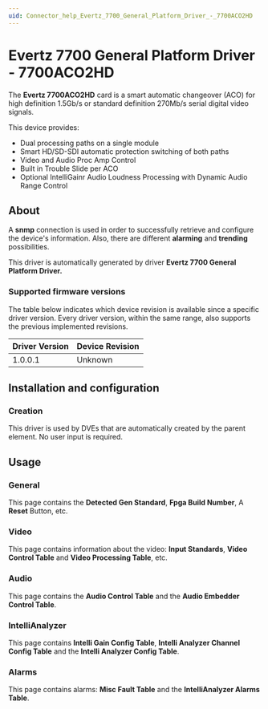 ```yaml
---
uid: Connector_help_Evertz_7700_General_Platform_Driver_-_7700ACO2HD
---
```


# Evertz 7700 General Platform Driver - 7700ACO2HD

The **Evertz 7700ACO2HD** card is a smart automatic changeover (ACO) for high definition 1.5Gb/s or standard definition 270Mb/s serial digital video signals.

This device provides:

- Dual processing paths on a single module
- Smart HD/SD-SDI automatic protection switching of both paths
- Video and Audio Proc Amp Control
- Built in Trouble Slide per ACO
- Optional IntelliGainr Audio Loudness Processing with Dynamic Audio Range Control

## About

A **snmp** connection is used in order to successfully retrieve and configure the device's information. Also, there are different **alarming** and **trending** possibilities.

This driver is automatically generated by driver **Evertz 7700 General Platform Driver.**

### Supported firmware versions

The table below indicates which device revision is available since a specific driver version. Every driver version, within the same range, also supports the previous implemented revisions.

| **Driver Version** | **Device Revision** |
|--------------------|---------------------|
| 1.0.0.1            | Unknown             |

## Installation and configuration

### Creation

This driver is used by DVEs that are automatically created by the parent element. No user input is required.

## Usage

### General

This page contains the **Detected Gen Standard**, **Fpga Build Number**, A **Reset** Button, etc.

### Video

This page contains information about the video: **Input Standards**, **Video Control Table** and **Video Processing Table**, etc.

### Audio

This page contains the **Audio Control Table** and the **Audio Embedder Control Table**.

### IntelliAnalyzer

This page contains **Intelli Gain Config Table**, **Intelli Analyzer Channel Config Table** and the **Intelli Analyzer Config Table**.

### Alarms

This page contains alarms: **Misc Fault Table** and the **IntelliAnalyzer Alarms Table**.

